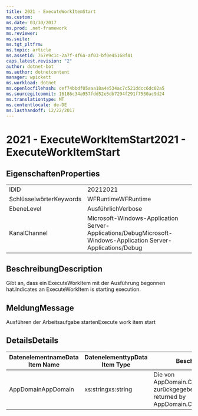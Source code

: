 ```yaml
---
title: 2021 - ExecuteWorkItemStart
ms.custom: 
ms.date: 03/30/2017
ms.prod: .net-framework
ms.reviewer: 
ms.suite: 
ms.tgt_pltfrm: 
ms.topic: article
ms.assetid: 767e9c1c-2a7f-4f6a-af03-bf0e45168f41
caps.latest.revision: "2"
author: dotnet-bot
ms.author: dotnetcontent
manager: wpickett
ms.workload: dotnet
ms.openlocfilehash: cef74bbdf05aaa18a4e534ac7c521ddcc6dc02a5
ms.sourcegitcommit: 16186c34a957fdd52e5db7294f291f7530ac9d24
ms.translationtype: MT
ms.contentlocale: de-DE
ms.lasthandoff: 12/22/2017
---
```

# <a name="2021---executeworkitemstart"></a><span data-ttu-id="064f9-102">2021 - ExecuteWorkItemStart</span><span class="sxs-lookup"><span data-stu-id="064f9-102">2021 - ExecuteWorkItemStart</span></span>
## <a name="properties"></a><span data-ttu-id="064f9-103">Eigenschaften</span><span class="sxs-lookup"><span data-stu-id="064f9-103">Properties</span></span>  
  
|||  
|-|-|  
|<span data-ttu-id="064f9-104">ID</span><span class="sxs-lookup"><span data-stu-id="064f9-104">ID</span></span>|<span data-ttu-id="064f9-105">2021</span><span class="sxs-lookup"><span data-stu-id="064f9-105">2021</span></span>|  
|<span data-ttu-id="064f9-106">Schlüsselwörter</span><span class="sxs-lookup"><span data-stu-id="064f9-106">Keywords</span></span>|<span data-ttu-id="064f9-107">WFRuntime</span><span class="sxs-lookup"><span data-stu-id="064f9-107">WFRuntime</span></span>|  
|<span data-ttu-id="064f9-108">Ebene</span><span class="sxs-lookup"><span data-stu-id="064f9-108">Level</span></span>|<span data-ttu-id="064f9-109">Ausführlich</span><span class="sxs-lookup"><span data-stu-id="064f9-109">Verbose</span></span>|  
|<span data-ttu-id="064f9-110">Kanal</span><span class="sxs-lookup"><span data-stu-id="064f9-110">Channel</span></span>|<span data-ttu-id="064f9-111">Microsoft-Windows-Application Server-Applications/Debug</span><span class="sxs-lookup"><span data-stu-id="064f9-111">Microsoft-Windows-Application Server-Applications/Debug</span></span>|  
  
## <a name="description"></a><span data-ttu-id="064f9-112">Beschreibung</span><span class="sxs-lookup"><span data-stu-id="064f9-112">Description</span></span>  
 <span data-ttu-id="064f9-113">Gibt an, dass ein ExecuteWorkItem mit der Ausführung begonnen hat.</span><span class="sxs-lookup"><span data-stu-id="064f9-113">Indicates an ExecuteWorkItem is starting execution.</span></span>  
  
## <a name="message"></a><span data-ttu-id="064f9-114">Meldung</span><span class="sxs-lookup"><span data-stu-id="064f9-114">Message</span></span>  
 <span data-ttu-id="064f9-115">Ausführen der Arbeitsaufgabe starten</span><span class="sxs-lookup"><span data-stu-id="064f9-115">Execute work item start</span></span>  
  
## <a name="details"></a><span data-ttu-id="064f9-116">Details</span><span class="sxs-lookup"><span data-stu-id="064f9-116">Details</span></span>  
  
|<span data-ttu-id="064f9-117">Datenelementname</span><span class="sxs-lookup"><span data-stu-id="064f9-117">Data Item Name</span></span>|<span data-ttu-id="064f9-118">Datenelementtyp</span><span class="sxs-lookup"><span data-stu-id="064f9-118">Data Item Type</span></span>|<span data-ttu-id="064f9-119">Beschreibung</span><span class="sxs-lookup"><span data-stu-id="064f9-119">Description</span></span>|  
|--------------------|--------------------|-----------------|  
|<span data-ttu-id="064f9-120">AppDomain</span><span class="sxs-lookup"><span data-stu-id="064f9-120">AppDomain</span></span>|<span data-ttu-id="064f9-121">xs:string</span><span class="sxs-lookup"><span data-stu-id="064f9-121">xs:string</span></span>|<span data-ttu-id="064f9-122">Die von AppDomain.CurrentDomain.FriendlyName zurückgegebene Zeichenfolge.</span><span class="sxs-lookup"><span data-stu-id="064f9-122">The string returned by AppDomain.CurrentDomain.FriendlyName.</span></span>|

